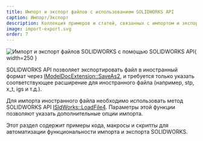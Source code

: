 ```yaml
---
title: Импорт и экспорт файлов с использованием SOLIDWORKS API
caption: Импорт/Экспорт
description: Коллекция примеров и статей, связанных с импортом и экспортом файлов с использованием SOLIDWORKS API
image: import-export.svg
order: 7
---
```

![Импорт и экспорт файлов SOLIDWORKS с помощью SOLIDWORKS API](import-export.svg){ width=250 }

SOLIDWORKS API позволяет экспортировать файл в иностранный формат через [IModelDocExtension::SaveAs2](https://help.solidworks.com/2019/english/api/sldworksapi/solidworks.interop.sldworks~solidworks.interop.sldworks.imodeldocextension~saveas2.html), и требуется только указать соответствующее расширение для иностранного файла (например, stp, x_t, igs и т.д.).

Для импорта иностранного файла необходимо использовать метод SOLIDWORKS API [ISldWorks::LoadFile4](https://help.solidworks.com/2019/english/api/sldworksapi/solidworks.interop.sldworks~solidworks.interop.sldworks.isldworks~loadfile4.html). Параметры этой функции позволяют указать дополнительные опции импорта.

Этот раздел содержит примеры кода, макросы и скрипты для автоматизации функциональности импорта и экспорта SOLIDWORKS.
